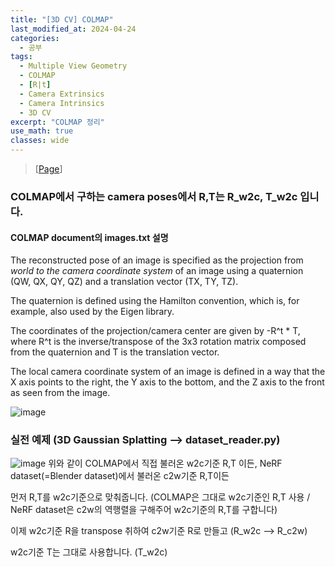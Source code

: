 ```yaml
---
title: "[3D CV] COLMAP"
last_modified_at: 2024-04-24
categories:
  - 공부
tags:
  - Multiple View Geometry
  - COLMAP
  - [R|t]
  - Camera Extrinsics
  - Camera Intrinsics
  - 3D CV
excerpt: "COLMAP 정리"
use_math: true
classes: wide
---
```


> [[Page](https://colmap.github.io/format.html)] 

### COLMAP에서 구하는 camera poses에서 R,T는 R_w2c, T_w2c 입니다.

#### COLMAP document의 images.txt 설명

The reconstructed pose of an image is specified as the projection from _world to the camera coordinate system_ of an image using a quaternion (QW, QX, QY, QZ) and a translation vector (TX, TY, TZ). 

The quaternion is defined using the Hamilton convention, which is, for example, also used by the Eigen library. 

The coordinates of the projection/camera center are given by -R^t * T, where R^t is the inverse/transpose of the 3x3 rotation matrix composed from the quaternion and T is the translation vector. 

The local camera coordinate system of an image is defined in a way that the X axis points to the right, the Y axis to the bottom, and the Z axis to the front as seen from the image.

![image](https://github.com/sandokim/sandokim.github.io/assets/74639652/fa2f888e-796b-4d31-9042-f6ce9d8ab0ca)

### 실전 예제 (3D Gaussian Splatting --> dataset_reader.py)
![image](https://github.com/sandokim/sandokim.github.io/assets/74639652/d55aebdd-14f1-4b11-87c8-3fc5d85abf32)
위와 같이 COLMAP에서 직접 불러온 w2c기준 R,T 이든, NeRF dataset(=Blender dataset)에서 불러온 c2w기준 R,T이든

먼저 R,T를 w2c기준으로 맞춰줍니다. (COLMAP은 그대로 w2c기준인 R,T 사용 / NeRF dataset은 c2w의 역행렬을 구해주어 w2c기준의 R,T를 구합니다)

이제 w2c기준 R을 transpose 취하여 c2w기준 R로 만들고 (R_w2c --> R_c2w)

w2c기준 T는 그대로 사용합니다. (T_w2c)

